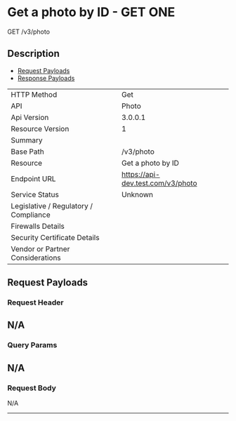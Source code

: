 # Get a photo by ID - GET ONE

GET /v3/photo

## Description



* [Request Payloads](#request-payloads)
* [Response Payloads](#response-payloads)

|                                       |                                                 |
| ------------------------------------- | ----------------------------------------------- |
| HTTP Method                           | Get                                         |
| API                                   | Photo                                           |
| Api Version                           | 3.0.0.1                                         |
| Resource Version                      | 1                                               |
| Summary                               |                                       |
| Base Path                             | /v3/photo                                     |
| Resource                              | Get a photo by ID                                      |
| Endpoint URL                          | https://api-dev.test.com/v3/photo              |
| Service Status                        | Unknown                                         |
| Legislative / Regulatory / Compliance |                                             |
| Firewalls Details                     |                                              |
| Security Certificate Details          |                                              |
| Vendor or Partner Considerations      |                                             |

## Request Payloads

### Request Header


N/A
---

### Query Params


N/A
---

### Request Body

N/A

---